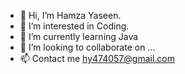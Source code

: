 - 👋 Hi, I’m Hamza Yaseen.
- 👀 I’m interested in Coding.
- 🌱 I’m currently learning Java
- 💞️ I’m looking to collaborate on ...
- 📫 Contact me hy474057@gmail.com

<!---
Hamza-yaseen62/Hamza-yaseen62 is a ✨ special ✨ repository because its `README.md` (this file) appears on your GitHub profile.
You can click the Preview link to take a look at your changes.
--->
